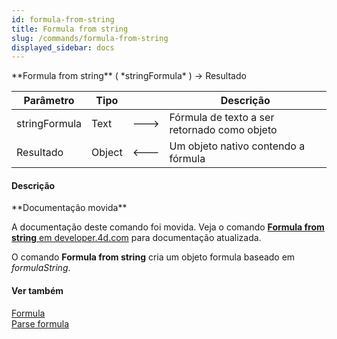 ```yaml
---
id: formula-from-string
title: Formula from string
slug: /commands/formula-from-string
displayed_sidebar: docs
---
```


<!--REF #_command_.Formula from string.Syntax-->**Formula from string** ( *stringFormula* ) -> Resultado<!-- END REF-->
<!--REF #_command_.Formula from string.Params-->
| Parâmetro | Tipo |  | Descrição |
| --- | --- | --- | --- |
| stringFormula | Text | &#x1F852; | Fórmula de texto a ser retornado como objeto |
| Resultado | Object | &#x1F850; | Um objeto nativo contendo a fórmula |

<!-- END REF-->

#### Descrição 

<!--REF #_command_.Formula from string.Summary-->**Documentação movida**

A documentação deste comando foi movida.<!-- END REF--> Veja o comando [**Formula from string** em developer.4d.com](https://developer.4d.com/docs/API/FunctionClass#formula-from-string) para documentação atualizada.

O comando **Formula from string** cria um objeto formula baseado em *formulaString*. 

#### Ver também 

[Formula](formula.md)  
[Parse formula](parse-formula.md)  